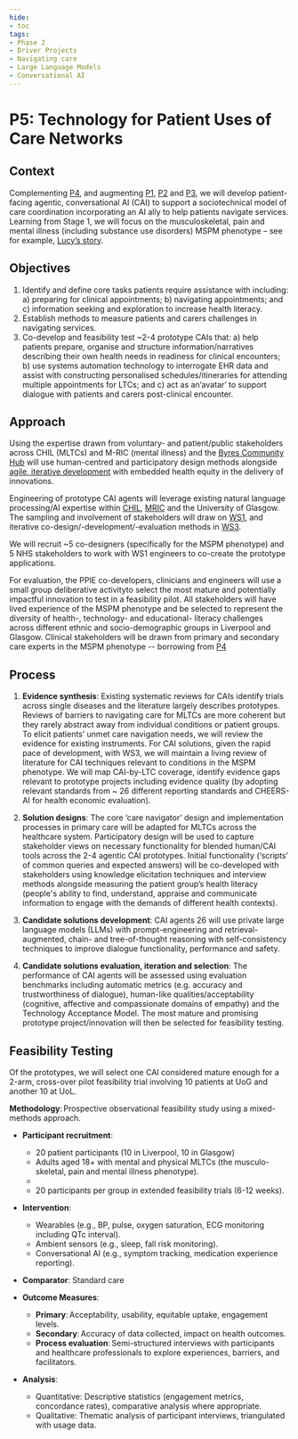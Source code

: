 ```yaml
---
hide:
- toc
tags:
- Phase 2
- Driver Projects
- Navigating care
- Large Language Models
- Conversational AI
---
```


# P5: Technology for Patient Uses of Care Networks

## Context
Complementing [P4](./P4.md), and augmenting [P1](./P1.md), [P2](./P2.md) and [P3](./P3.md), we will develop patient-facing agentic, conversational AI (CAI) to support a sociotechnical model of care coordination incorporating an AI ally to help patients navigate services. Learning from Stage 1, we will focus on the musculoskeletal, pain and mental illness (including substance use disorders) MSPM phenotype – see for example, [Lucy’s story](../people-insight/persona-set.md).

## Objectives
   1. Identify and define core tasks patients require assistance with including: a) preparing for clinical appointments; b) navigating appointments; and c) information seeking and exploration to increase health literacy.
   2. Establish methods to measure patients and carers challenges in navigating
services.
   3. Co-develop and feasibility test ~2-4 prototype CAIs that: a) help patients prepare, organise and structure information/narratives describing their own health needs in readiness for clinical encounters; b) use systems automation technology to interrogate EHR data and assist with constructing personalised schedules/itineraries for attending multiple appointments for LTCs; and c) act as an‘avatar’ to support dialogue with patients and carers post-clinical encounter.

## Approach
Using the expertise drawn from voluntary- and patient/public stakeholders
across CHIL (MLTCs) and M-RIC (mental illness) and the [Byres Community Hub](https://www.gla.ac.uk/schools/healthwellbeing/byrescommunityhub/) will use human-centred and participatory design methods alongside [agile, iterative development](./transdisciplinary-synthesis-strategy/MLTC-learning-system-framework.md) with embedded health equity in the delivery of innovations. 

Engineering of prototype CAI agents will leverage existing natural language processing/AI expertise within [CHIL](https://www.liverpool.ac.uk/civic-health-innovation-labs/), [MRIC](https://mric.uk/) and the University of Glasgow. The sampling and involvement of stakeholders will draw on [WS1](./WS1.md), and iterative co-design/-development/-evaluation methods in [WS3](./WS3.md). 

We will recruit ~5 co-designers (specifically for the MSPM phenotype) and
5 NHS stakeholders to work with WS1 engineers to co-create the prototype applications. 

For evaluation, the PPIE co-developers, clinicians and engineers will use a small group deliberative activityto select the most mature and potentially impactful innovation to test in a feasibility pilot. All stakeholders will have lived experience of the MSPM phenotype and be selected to represent the diversity of health-, technology- and educational- literacy challenges across different ethnic and socio-demographic groups in Liverpool and Glasgow. Clinical stakeholders will be drawn from primary and secondary care experts in the MSPM phenotype -- borrowing from [P4](./P4.md)

## Process
   1. **Evidence synthesis**: Existing systematic reviews for CAIs identify trials across single diseases and the literature largely describes prototypes. Reviews of barriers to navigating care for MLTCs are more coherent but they rarely abstract away from individual conditions or patient groups. To elicit patients’ unmet care navigation needs, we will review the evidence for existing instruments. For CAI solutions, given the rapid pace of development, with WS3, we will maintain a living review of literature for CAI techniques relevant to conditions in the MSPM phenotype. We will map CAI-by-LTC coverage, identify evidence gaps relevant to prototype projects including evidence quality (by adopting relevant standards from ~ 26 different reporting standards and CHEERS-AI for health economic evaluation).

   2. **Solution designs**: The core ‘care navigator’ design and implementation processes in primary care will be adapted for MLTCs across the healthcare system. Participatory design will be used to capture stakeholder views on necessary functionality for blended human/CAI tools across the 2-4 agentic CAI prototypes. Initial functionality (‘scripts’ of common queries and expected answers) will be co-developed with stakeholders using knowledge elicitation techniques and interview methods alongside measuring the patient group’s health literacy (people's ability to find, understand, appraise and communicate information to engage with the demands of different health contexts).

   3. **Candidate solutions development**: CAI agents 26 will use private large language models (LLMs) with prompt-engineering and retrieval-augmented, chain- and tree-of-thought reasoning with self-consistency techniques to improve dialogue functionality, performance and safety.
   
   4. **Candidate solutions evaluation, iteration and selection**: The performance of CAI agents will be assessed using evaluation benchmarks including automatic metrics (e.g. accuracy and trustworthiness of dialogue), human-like qualities/acceptability (cognitive, affective and compassionate domains of empathy) and the Technology Acceptance Model. The most mature and promising prototype project/innovation will then be selected for feasibility testing.

## Feasibility Testing
Of the prototypes, we will select one CAI considered mature enough for a 2-arm, cross-over pilot feasibility trial involving 10 patients at UoG and another 10 at UoL.

**Methodology**: Prospective observational feasibility study using a mixed-methods approach.  

 * **Participant recruitment**:
   * 20 patient participants (10 in Liverpool, 10 in Glasgow)
   * Adults aged 18+ with mental and physical MLTCs (the musculo-skeletal, pain and mental illness phenotype).
   * 
   * 20 participants per group in extended feasibility trials (6-12 weeks).  

 * **Intervention**:
   * Wearables (e.g., BP, pulse, oxygen saturation, ECG monitoring including QTc interval).
   * Ambient sensors (e.g., sleep, fall risk monitoring).
   * Conversational AI (e.g., symptom tracking, medication experience reporting).

 * **Comparator**: Standard care

 * **Outcome Measures**:
   * **Primary**: Acceptability, usability, equitable uptake, engagement levels.
   * **Secondary**: Accuracy of data collected, impact on health outcomes.
   * **Process evaluation**: Semi-structured interviews with participants and healthcare professionals to explore experiences, barriers, and facilitators.  

 * **Analysis**:
   * Quantitative: Descriptive statistics (engagement metrics, concordance rates), comparative analysis where appropriate.
   * Qualitative: Thematic analysis of participant interviews, triangulated with usage data.

